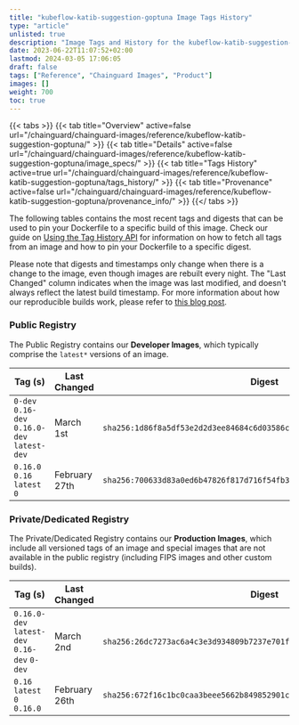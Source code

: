 ```yaml
---
title: "kubeflow-katib-suggestion-goptuna Image Tags History"
type: "article"
unlisted: true
description: "Image Tags and History for the kubeflow-katib-suggestion-goptuna Chainguard Image"
date: 2023-06-22T11:07:52+02:00
lastmod: 2024-03-05 17:06:05
draft: false
tags: ["Reference", "Chainguard Images", "Product"]
images: []
weight: 700
toc: true
---
```


{{< tabs >}}
{{< tab title="Overview" active=false url="/chainguard/chainguard-images/reference/kubeflow-katib-suggestion-goptuna/" >}}
{{< tab title="Details" active=false url="/chainguard/chainguard-images/reference/kubeflow-katib-suggestion-goptuna/image_specs/" >}}
{{< tab title="Tags History" active=true url="/chainguard/chainguard-images/reference/kubeflow-katib-suggestion-goptuna/tags_history/" >}}
{{< tab title="Provenance" active=false url="/chainguard/chainguard-images/reference/kubeflow-katib-suggestion-goptuna/provenance_info/" >}}
{{</ tabs >}}

The following tables contains the most recent tags and digests that can be used to pin your Dockerfile to a specific build of this image. Check our guide on [Using the Tag History API](/chainguard/chainguard-images/using-the-tag-history-api/) for information on how to fetch all tags from an image and how to pin your Dockerfile to a specific digest.

Please note that digests and timestamps only change when there is a change to the image, even though images are rebuilt every night. The "Last Changed" column indicates when the image was last modified, and doesn't always reflect the latest build timestamp. For more information about how our reproducible builds work, please refer to [this blog post](https://www.chainguard.dev/unchained/reproducing-chainguards-reproducible-image-builds).

### Public Registry
The Public Registry contains our **Developer Images**, which typically comprise the `latest*` versions of an image.

| Tag (s)                                       | Last Changed  | Digest                                                                    |
|-----------------------------------------------|---------------|---------------------------------------------------------------------------|
|  `0-dev` `0.16-dev` `0.16.0-dev` `latest-dev` | March 1st     | `sha256:1d86f8a5df53e2d2d3ee84684c6d03586c2985c550cfc8c8fd29e5c5f8047751` |
|  `0.16.0` `0.16` `latest` `0`                 | February 27th | `sha256:700633d83a0ed6b47826f817d716f54fb3b3e2e856e61bcedd5c8168f4f6321b` |


### Private/Dedicated Registry
The Private/Dedicated Registry contains our **Production Images**, which include all versioned tags of an image and special images that are not available in the public registry (including FIPS images and other custom builds).

| Tag (s)                                       | Last Changed  | Digest                                                                    |
|-----------------------------------------------|---------------|---------------------------------------------------------------------------|
|  `0.16.0-dev` `latest-dev` `0.16-dev` `0-dev` | March 2nd     | `sha256:26dc7273ac6a4c3e3d934809b7237e701f79068492651987aed924526262e6c0` |
|  `0.16` `latest` `0` `0.16.0`                 | February 26th | `sha256:672f16c1bc0caa3beee5662b849852901cf4f81ff0b2ed3203b6cb747850c669` |

